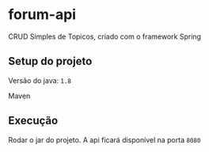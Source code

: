 # forum-api
CRUD Simples de Topicos, criado com o framework Spring

## Setup do projeto

Versão do java: `1.8`

Maven

## Execução

Rodar o jar do projeto. A api ficará disponível na porta `8080`
